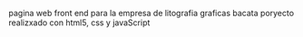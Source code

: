 pagina web front end para la empresa de litografia graficas bacata 
poryecto realizxado con html5, css y javaScript
